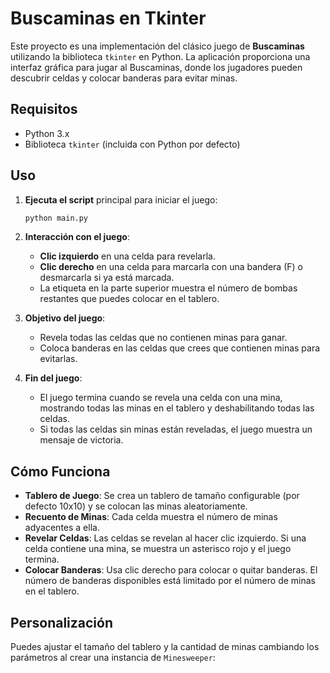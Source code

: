 # Buscaminas en Tkinter

Este proyecto es una implementación del clásico juego de **Buscaminas** utilizando la biblioteca `tkinter` en Python. La aplicación proporciona una interfaz gráfica para jugar al Buscaminas, donde los jugadores pueden descubrir celdas y colocar banderas para evitar minas.

## Requisitos

- Python 3.x
- Biblioteca `tkinter` (incluida con Python por defecto)

## Uso

1. **Ejecuta el script** principal para iniciar el juego:

    ```bash
    python main.py
    ```

2. **Interacción con el juego**:
   - **Clic izquierdo** en una celda para revelarla.
   - **Clic derecho** en una celda para marcarla con una bandera (F) o desmarcarla si ya está marcada.
   - La etiqueta en la parte superior muestra el número de bombas restantes que puedes colocar en el tablero.

3. **Objetivo del juego**:
   - Revela todas las celdas que no contienen minas para ganar.
   - Coloca banderas en las celdas que crees que contienen minas para evitarlas.

4. **Fin del juego**:
   - El juego termina cuando se revela una celda con una mina, mostrando todas las minas en el tablero y deshabilitando todas las celdas.
   - Si todas las celdas sin minas están reveladas, el juego muestra un mensaje de victoria.

## Cómo Funciona

- **Tablero de Juego**: Se crea un tablero de tamaño configurable (por defecto 10x10) y se colocan las minas aleatoriamente.
- **Recuento de Minas**: Cada celda muestra el número de minas adyacentes a ella.
- **Revelar Celdas**: Las celdas se revelan al hacer clic izquierdo. Si una celda contiene una mina, se muestra un asterisco rojo y el juego termina.
- **Colocar Banderas**: Usa clic derecho para colocar o quitar banderas. El número de banderas disponibles está limitado por el número de minas en el tablero.

## Personalización

Puedes ajustar el tamaño del tablero y la cantidad de minas cambiando los parámetros al crear una instancia de `Minesweeper`:
